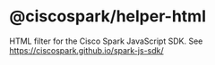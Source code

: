 # @ciscospark/helper-html

HTML filter for the Cisco Spark JavaScript SDK. See https://ciscospark.github.io/spark-js-sdk/
